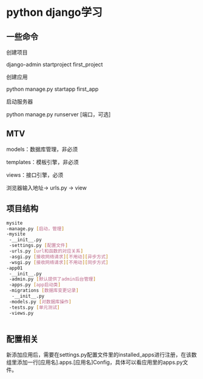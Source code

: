 # python django学习

## 一些命令

创建项目

django-admin startproject first_project

创建应用

python manage.py startapp first_app

启动服务器

python manage.py runserver [端口，可选]

## MTV

models：数据库管理，非必须

templates：模板引擎，非必须

views：接口引擎，必须



浏览器输入地址-> urls.py -> view





## 项目结构

```bash
mysite
-manage.py [启动，管理]
-mysite
 -__init__.py
 -settings.py [配置文件]
 -urls.py [url和函数的对应关系]
 -asgi.py [接收网络请求][不用动][异步方式]
 -wsgi.py [接收网络请求][不用动][同步方式]
-app01
 -__init__.py
 -admin.py [默认提供了admin后台管理]
 -apps.py [app启动类]
 -migrations [数据库变更记录]
  -__init__.py
 -models.py [对数据库操作]
 -tests.py [单元测试]
 -views.py
 
```

## 配置相关

新添加应用后，需要在settings.py配置文件里的installed_apps进行注册，在该数组里添加一行[应用名].apps.[应用名]Config，具体可以看应用里的apps.py文件。